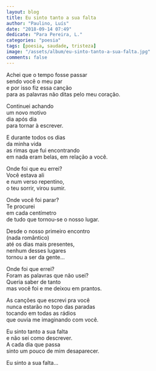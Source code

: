 ```yaml
---
layout: blog
title: Eu sinto tanto a sua falta
author: "Paulino, Luís"
date: "2018-09-14 07:49"
dedicate: "Para Pereira, L."
categories: "poesia"
tags: [poesia, saudade, tristeza]
image: "/assets/album/eu-sinto-tanto-a-sua-falta.jpg"
comments: false
---
```

Achei que o tempo fosse passar\
sendo você o meu par\
e por isso fiz essa canção\
para as palavras não ditas pelo meu coração.

Continuei achando\
um novo motivo\
dia após dia\
para tornar à escrever.

E durante todos os dias\
da minha vida\
as rimas que fui encontrando\
em nada eram belas, em relação a você.

Onde foi que eu errei?\
Você estava ali\
e num verso repentino,\
o teu sorrir, virou sumir.

Onde você foi parar?\
Te procurei\
em cada centímetro\
de tudo que tornou-se o nosso lugar.

Desde o nosso primeiro encontro\
(nada romântico)\
até os dias mais presentes,\
nenhum desses lugares\
tornou a ser da gente...

Onde foi que errei?\
Foram as palavras que não usei?\
Queria saber de tanto\
mas você foi e me deixou em prantos.

As canções que escrevi pra você\
nunca estarão no topo das paradas\
tocando em todas as rádios\
que ouvia me imaginando com você.

Eu sinto tanto a sua falta\
e não sei como descrever.\
A cada dia que passa\
sinto um pouco de mim desaparecer.

Eu sinto a sua falta...
